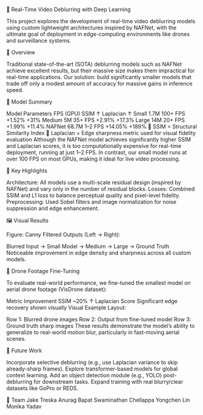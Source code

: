 🚀 Real-Time Video Deblurring with Deep Learning

This project explores the development of real-time video deblurring models using custom lightweight architectures inspired by NAFNet, with the ultimate goal of deployment in edge-computing environments like drones and surveillance systems.

📌 Overview

Traditional state-of-the-art (SOTA) deblurring models such as NAFNet achieve excellent results, but their massive size makes them impractical for real-time applications. Our solution: build significantly smaller models that trade off only a modest amount of accuracy for massive gains in inference speed.

🧠 Model Summary

Model	Parameters	FPS (GPU)	SSIM ↑	Laplacian ↑
Small	1.7M	100+ FPS	+1.52%	+31%
Medium	5M	35+ FPS	+2.91%	+17.3%
Large	14M	20+ FPS	+1.99%	+11.4%
NAFNet	68.7M	1–2 FPS	+14.05%	+189%
📌 SSIM = Structural Similarity Index
📌 Laplacian = Edge sharpness metric used for visual fidelity evaluation
Although the NAFNet model achieves significantly higher SSIM and Laplacian scores, it is too computationally expensive for real-time deployment, running at just 1–2 FPS. In contrast, our small model runs at over 100 FPS on most GPUs, making it ideal for live video processing.

🎯 Key Highlights

Architecture: All models use a multi-scale residual design (inspired by NAFNet) and vary only in the number of residual blocks.
Losses: Combined SSIM and L1 loss to balance perceptual quality and pixel-level fidelity.
Preprocessing: Used Sobel filters and image normalization for noise suppression and edge enhancement.


🖼️ Visual Results

Figure: Canny Filtered Outputs (Left → Right):

Blurred Input → Small Model → Medium → Large → Ground Truth
Noticeable improvement in edge density and sharpness across all custom models.


🚁 Drone Footage Fine-Tuning

To evaluate real-world performance, we fine-tuned the smallest model on aerial drone footage (VisDrone dataset):

Metric	Improvement
SSIM	~20% ↑
Laplacian Score	Significant edge recovery shown visually
Visual Example Layout:

Row 1: Blurred drone images
Row 2: Output from fine-tuned model
Row 3: Ground truth sharp images
These results demonstrate the model’s ability to generalize to real-world motion blur, particularly in fast-moving aerial scenes.


🔭 Future Work

Incorporate selective deblurring (e.g., use Laplacian variance to skip already-sharp frames).
Explore transformer-based models for global context learning.
Add an object detection module (e.g., YOLO) post-deblurring for downstream tasks.
Expand training with real blurry/clear datasets like GoPro or REDS.


👥 Team
Jake Treska
Anurag Bapat
Swaminathan Chellappa
Yongchen Lin
Monika Yadav
